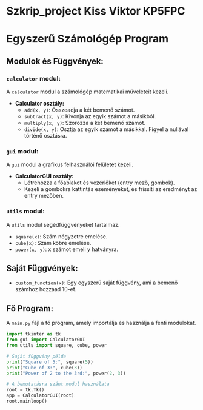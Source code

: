# Szkrip_project Kiss Viktor KP5FPC
# Egyszerű Számológép Program

## Modulok és Függvények:

### `calculator` modul:

A `calculator` modul a számológép matematikai műveleteit kezeli.

- **Calculator osztály:**
  - `add(x, y)`: Összeadja a két bemenő számot.
  - `subtract(x, y)`: Kivonja az egyik számot a másikból.
  - `multiply(x, y)`: Szorozza a két bemenő számot.
  - `divide(x, y)`: Osztja az egyik számot a másikkal. Figyel a nullával történő osztásra.

### `gui` modul:

A `gui` modul a grafikus felhasználói felületet kezeli.

- **CalculatorGUI osztály:**
  - Létrehozza a főablakot és vezérlőket (entry mező, gombok).
  - Kezeli a gombokra kattintás eseményeket, és frissíti az eredményt az entry mezőben.

### `utils` modul:

A `utils` modul segédfüggvényeket tartalmaz.

- `square(x)`: Szám négyzetre emelése.
- `cube(x)`: Szám köbre emelése.
- `power(x, y)`: x számot emeli y hatványra.

## Saját Függvények:

- `custom_function(x)`: Egy egyszerű saját függvény, ami a bemenő számhoz hozzáad 10-et.

## Fő Program:

A `main.py` fájl a fő program, amely importálja és használja a fenti modulokat.

```python
import tkinter as tk
from gui import CalculatorGUI
from utils import square, cube, power

# Saját függvény példa
print("Square of 5:", square(5))
print("Cube of 3:", cube(3))
print("Power of 2 to the 3rd:", power(2, 3))

# A bemutatásra szánt modul használata
root = tk.Tk()
app = CalculatorGUI(root)
root.mainloop()
